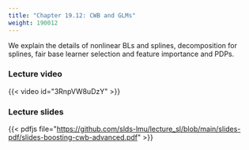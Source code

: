 ```yaml
---
title: "Chapter 19.12: CWB and GLMs"
weight: 190012
---
```

We explain the details of nonlinear BLs and splines, decomposition for splines, fair base learner selection and feature importance and PDPs.

<!--more-->

### Lecture video

{{< video id="3RnpVW8uDzY" >}}

### Lecture slides

{{< pdfjs file="https://github.com/slds-lmu/lecture_sl/blob/main/slides-pdf/slides-boosting-cwb-advanced.pdf" >}}
